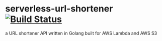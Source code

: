 # serverless-url-shortener [![Build Status](https://travis-ci.org/michaelmcallister/serverless-url-shortener.svg?branch=master)](https://travis-ci.org/michaelmcallister/serverless-url-shortener)
a URL shortener API written in Golang built for AWS Lambda and AWS S3
